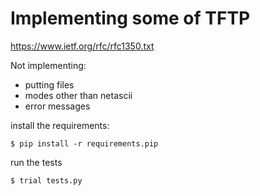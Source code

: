 
Implementing some of TFTP
=========================

https://www.ietf.org/rfc/rfc1350.txt

Not implementing:

* putting files
* modes other than netascii
* error messages

install the requirements:

    $ pip install -r requirements.pip

run the tests

    $ trial tests.py

